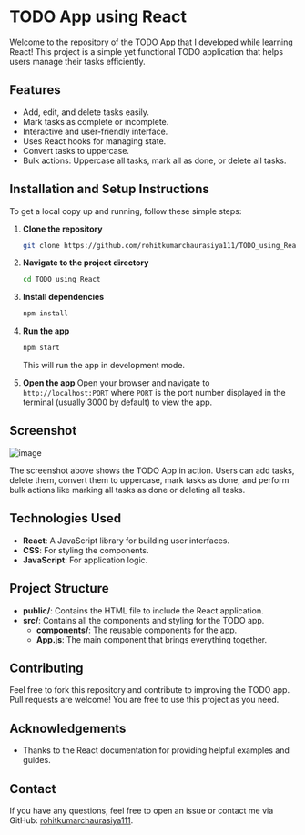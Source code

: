 # TODO App using React

Welcome to the repository of the TODO App that I developed while learning React! This project is a simple yet functional TODO application that helps users manage their tasks efficiently.

## Features
- Add, edit, and delete tasks easily.
- Mark tasks as complete or incomplete.
- Interactive and user-friendly interface.
- Uses React hooks for managing state.
- Convert tasks to uppercase.
- Bulk actions: Uppercase all tasks, mark all as done, or delete all tasks.

## Installation and Setup Instructions
To get a local copy up and running, follow these simple steps:

1. **Clone the repository**
   ```bash
   git clone https://github.com/rohitkumarchaurasiya111/TODO_using_React.git
   ```

2. **Navigate to the project directory**
   ```bash
   cd TODO_using_React
   ```

3. **Install dependencies**
   ```bash
   npm install
   ```

4. **Run the app**
   ```bash
   npm start
   ```
   This will run the app in development mode.
   
5. **Open the app**
   Open your browser and navigate to `http://localhost:PORT` where `PORT` is the port number displayed in the terminal (usually 3000 by default) to view the app.

## Screenshot
![image](https://github.com/user-attachments/assets/abfaec31-1ee6-4c9d-82e1-f5ad15cf55ab)

The screenshot above shows the TODO App in action. Users can add tasks, delete them, convert them to uppercase, mark tasks as done, and perform bulk actions like marking all tasks as done or deleting all tasks.

## Technologies Used
- **React**: A JavaScript library for building user interfaces.
- **CSS**: For styling the components.
- **JavaScript**: For application logic.

## Project Structure
- **public/**: Contains the HTML file to include the React application.
- **src/**: Contains all the components and styling for the TODO app.
  - **components/**: The reusable components for the app.
  - **App.js**: The main component that brings everything together.

## Contributing
Feel free to fork this repository and contribute to improving the TODO app. Pull requests are welcome! You are free to use this project as you need.

## Acknowledgements
- Thanks to the React documentation for providing helpful examples and guides.

## Contact
If you have any questions, feel free to open an issue or contact me via GitHub: [rohitkumarchaurasiya111](https://github.com/rohitkumarchaurasiya111).

